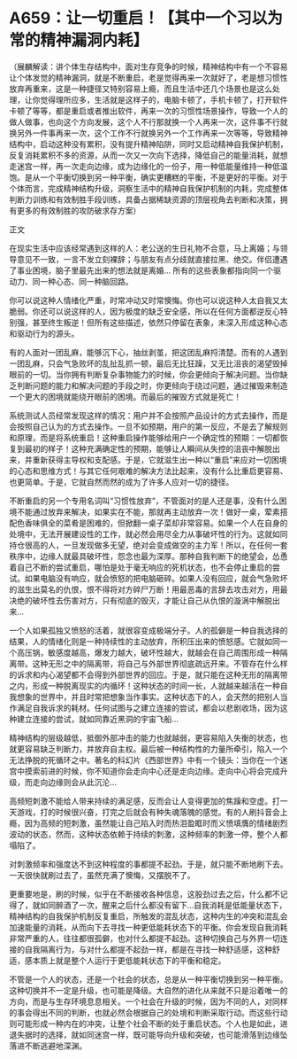 # A659：让一切重启！【其中一个习以为常的精神漏洞内耗】

（展麟解读：讲个体生存结构中，面对生存竞争的时候，精神结构中有一个不容易让个体发觉的精神漏洞，就是不断重启，老是觉得再来一次就好了，老是想习惯性放弃再重来，这是一种捷径又特别容易上瘾，而且生活中还几个场景也是这么处理，让你觉得理所应多，生活就是这样子的，电脑卡顿了，手机卡顿了，打开软件卡顿了等等，都是重启或者推出软件，再来一次的习惯性场景操作，导致一个人的做人做事，也向这个方向发展，这个人不行那就换一个人再来一次，这件事不行就换另外一件事再来一次，这个工作不行就换另外一个工作再来一次等等，导致精神结构中，启动这种没有累积，没有提升精神陷阱，同时又启动精神自我保护机制，反复消耗累积不多的资源，从而一次又一次向下选择，降低自己的能量消耗，就想走迷宫一样，再一次走向边缘，成为边缘化的一份子，用一种低能量维持一种低温饱。是从一个平衡切换到另一种平衡，确实更糟糕的平衡，不是更好的平衡。对于个体而言，完成精神结构升级，洞察生活中的精神自我保护机制的内耗，完成整体判断力训练和有效制胜手段训练，具备占据稀缺资源的顶层视角去判断和决策，拥有更多的有效制胜的攻防破求存方案）

正文

在现实生活中应该经常遇到这样的人：老公送的生日礼物不合意，马上离婚；与领导意见不一致，一言不发立刻裸辞；与朋友有点分歧就直接拉黑、绝交。伴侣遭遇了事业困境，脑子里最先出来的想法就是离婚… 所有的这些表象都指向同一个驱动力、同一种心态、同一种脑回路。

你可以说这种人情绪化严重，时常冲动又时常懊悔。你也可以说这种人太自我又太脆弱。你还可以说这样的人，因为极度的缺乏安全感，所以在任何方面都逆反心特别强，甚至终生叛逆！但所有这些描述，依然只停留在表象，未深入形成这种心态和驱动行为的源头。

有的人面对一团乱麻，能够沉下心，抽丝剥茧，把这团乱麻捋清楚。而有的人遇到一团乱麻，只会气急败坏的乱扯乱抓一顿，最后无比狂躁，又无比沮丧的渴望毁掉眼前的一切。当你拥有判断复杂事物能力的时候，你会更倾向于解决问题。当你缺乏判断问题的能力和解决问题的手段之时，你更倾向于绕过问题，通过摧毁来制造一个更大的困境就能绕开眼前的困境。而最后的摧毁方式就是死亡！

系统测试人员经常发现这样的情况：用户并不会按照产品设计的方式去操作，而是会按照自己认为的方式去操作。一旦不如预期，用户的第一反应，不是去了解规则和原理，而是将系统重启！这种重启操作能够给用户一个确定性的预期：一切都恢复到最初的样子！这种充满确定性的预期，能够让人瞬间从失控的沮丧中解脱出来，并重新获得主导权和支配感。于是，它就滋生出一种以“重启”来应对一切困境的心态和思维方式！与其它任何艰难的解决方法比起来，没有什么比重启更容易、也更简单。于是，它就自然而然的成为了许多人应对一切的捷径。

不断重启的另一个专用名词叫“习惯性放弃”，不管面对的是人还是事，没有什么困境不能通过放弃来解决，如果实在不能，那就再主动放弃一次！做好一桌，荤素搭配色香味俱全的菜肴是困难的，但掀翻一桌子菜却非常容易。如果一个人在自身的处境中，无法开展建设性的工作，就必然会用尽全力从事破坏性的行为。这就如同持仓很高的人，一旦发现做多无望，绝对会变成做空的主力军！所以，在任何一套秩序中，边缘人就最具破坏性，怨念也最为深厚。那种自我判断下的绝望会，怂恿着自己不断的尝试重启，哪怕是处于毫无响应的死机状态，也不会停止重启的尝试。如果电脑没有响应，就会愤怒的把电脑砸碎。如果人没有回应，就会气急败坏的滋生出莫名的仇恨，恨不得将对方碎尸万断！用最恶毒的言辞去攻击对方，用最决绝的破坏性去伤害对方，只有彻底的毁灭，才能让自己从仇恨的漩涡中解脱出来…

一个人如果孤独又愤怒的活着，就很容变成极端分子。人的孤僻是一种自我选择的结果，人的情绪化则是一种持续性的主动放弃，所积压出来的愤怒感。它就如同一个高压锅，敏感度越高，爆发力越大，破坏性越大，就越会在自己周围形成一种隔离带。这种无形之中的隔离带，将自己与外部世界彻底疏远开来。不管存在什么样的诉求和内心渴望都不会得到外部世界的回应。于是，就只能在这种无形的隔离带之内，形成一种脱离现实的内循环！这种状态的时间一长，人就越来越活在一种自我想象的世界中，并且时常把想象当作事实。这种状态下的人，会天然的把别人当作满足自我诉求的耗材。任何试图与之建立连接的尝试，都会以悲剧收场，因为这种建立连接的尝试，就如同靠近黑洞的宇宙飞船…

精神结构的层级越低，抵御外部冲击的能力也就越弱，更容易陷入失衡的状态，也就更容易缺乏判断力，并放弃自主权。最后被一种结构性的力量所牵引，陷入一个无法挣脱的死循环之中。著名的科幻片《西部世界》中有一个镜头：当你在一个迷宫中摸索前进的时候，你不知道你会走向中心还是走向边缘。走向中心将会完成升级，而走向边缘则会从此沉沦…

高频短刺激不能给人带来持续的满足感，反而会让人变得更加的焦躁和空虚。打一天游戏，打的时候很兴奋，打完之后就会有种失魂落魄的感觉。有的人刷抖音会上瘾，因为高频的短刺激，虽然能让自己陷入时而热泪盈眶时而义愤填膺的情绪剧烈波动的状态，然而，这种状态依赖于持续的刺激，这种频率的刺激一停，整个人都塌陷了。

对刺激频率和强度达不到这种程度的事都提不起劲。于是，就只能不断地刷下去。一天很快就刷过去了，虽然充满了懊悔，又摆脱不了。

更重要地是，刷的时候，似乎在不断接收各种信息，这股劲过去之后，什么都不记得了，就如同醉酒了一次，醒来之后什么都没有留下…自我消耗是低能量状态下，精神结构的自我保护机制反复重启，所触发的混乱状态，这种内生的冲突和混乱会加速能量的消耗，从而向下去寻找一种更低能耗状态下的平衡。你会发现自我消耗非常严重的人，往往都很孤僻，也对什么都提不起劲。这种切换自己与外界一切连接的自我隔离行为，与对什么都提不起劲一样，都是在寻找一种舒适感，这种舒适，感本质上就是整个人运行于更低能耗状态下的平衡和稳定。

不管是一个人的状态，还是一个社会的状态，总是从一种平衡切换到另一种平衡。这种切换并不一定是升级，也可能是降级。大自然的进化从来就不只是沿着唯一的方向，而是与生存环境息息相关。一个社会在升级的时候，因为不同的人，对同样的事会得出不同的判断，也就必然会根据自己的处境和判断采取行动。而这些行动则可能形成一种内在的冲突，让整个社会不断的处于重启状态。个人也是如此，进退失据时的选择，就如同迷宫一样，既可能导向升级和突破，也可能滑落到边缘坠落进不断逃避地深渊。